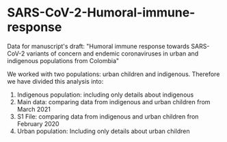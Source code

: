 # SARS-CoV-2-Humoral-immune-response
Data for manuscript's draft: "Humoral immune response towards SARS-CoV-2 variants of concern and endemic coronaviruses in urban and indigenous populations from Colombia"

We worked with two populations: urban children and indigenous. Therefore we have divided this analysis into:
1. Indigenous population: including only details about indigenous
2. Main data: comparing data from indigenous and urban children from March 2021
3. S1 File: comparing data from indigenous and urban children fron February 2020
4. Urban population: Including only details about urban children
